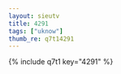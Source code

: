 ```yaml
--- 
layout: sieutv
title: 4291
tags: ["uknow"]
thumb_re: q7t14291
---
```

{% include q7t1 key="4291" %} 
